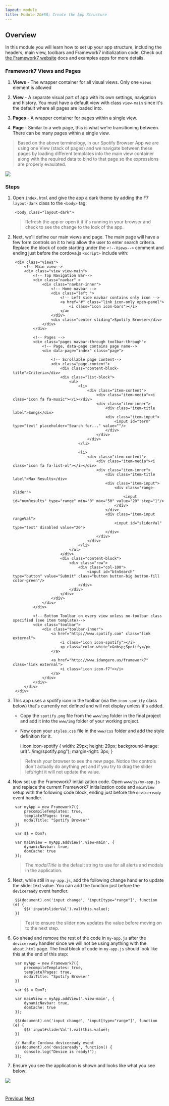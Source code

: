 ```yaml
---
layout: module
title: Module 2&#58; Create the App Structure 
---
```


## Overview
In this module you will learn how to set up your app structure, including the headers, main view, toolbars and Framework7 initialization code.
Check out [the Framework7 website](http://www.idangero.us/framework7/docs) docs and examples apps for more details.

### Framework7 Views and Pages
1. **Views** - The wrapper container for all visual views. Only one `views` element is allowed

2. **View** - A separate visual part of app with its own settings, navigation and history. You must have a default view with class `view-main` since it's
the default where all pages are loaded into.  

3. **Pages** - A wrapper container for pages within a single view.

4. **Page** - Similar to a web page, this is what we're transitioning between. There can be many pages within a single view.

>Based on the above terminology, in our Spotify Browser App we are using one View (stack of pages) and we navigate between these pages
 by loading different templates into the main view container along with the required data to bind to that page so the expressions are
 properly evaulated. 
 
 <img class="screenshot-lg" src="images/structure.png"/>

### Steps

1. Open `index.html` and give the app a dark theme by adding the F7 `layout-dark` class to the `<body>` tag:
 
        <body class="layout-dark">
        
   >Refresh the app or open it if it's running in your browser and check to see the change to the look of the app. 

2. Next, we'll define our main views and page. The main page will have a few form controls on it to help allow the user to enter search 
criteria. Replace the block of code starting under the `<!--Views-->` comment and ending just before the cordova.js `<script>` include with:
    
        <div class="views">
            <!-- Main view-->
            <div class="view view-main">
                <!-- Top Navigation Bar-->
                <div class="navbar" >
                    <div class="navbar-inner">
                        <!-- Home navbar -->
                        <div class="left ">
                            <!-- Left side navbar contains only icon -->
                            <a href="#" class="link icon-only open-panel">
                                <i class="icon icon-bars"></i>
                            </a>
                        </div>
                        <div class="center sliding">Spotify Browser</div>
                    </div>
                </div>
    
                <!-- Pages -->
                <div class="pages navbar-through toolbar-through">
                    <!-- Page, data-page contains page name-->
                    <div data-page="index" class="page">
    
                        <!-- Scrollable page content-->
                        <div class="page-content">
                            <div class="content-block-title">Criteria</div>
                            <div class="list-block">
                                <ul>
                                    <li>
                                        <div class="item-content">
                                            <div class="item-media"><i class="icon fa fa-music"></i></div>
                                            <div class="item-inner">
                                                <div class="item-title label">Songs</div>
                                                <div class="item-input">
                                                    <input id="term" type="text" placeholder="Search for..." value=""/>
                                                </div>
                                            </div>
                                        </div>
                                    </li>
    
                                    <li>
                                        <div class="item-content">
                                            <div class="item-media"><i class="icon fa fa-list-ol"></i></div>
                                            <div class="item-inner">
                                                <div class="item-title label">Max Results</div>
                                                <div class="item-input">
                                                    <div class="range-slider">
                                                        <input id="numResults" type="range" min="0" max="50" value="20" step="1"/>
                                                    </div>
                                                </div>
                                                <div class="item-input rangeVal">
                                                    <input id="sliderVal" type="text" disabled value="20">
                                                </div>
                                            </div>
                                        </div>
                                    </li>
                                </ul>
                            </div>
                            <div class="content-block">
                                <div class="row">
                                    <div class="col-100">
                                        <input id="btnSearch" type="button" value="Submit" class="button button-big button-fill color-green"/>
                                    </div>
                                </div>
                            </div>
                        </div>
                    </div>
                </div>
    
                <!-- Bottom Toolbar on every view unless no-toolbar class specified (see item template)-->
                <div class="toolbar">
                    <div class="toolbar-inner">
                        <a href="http://www.spotify.com" class="link external">
                            <i class="icon icon-spotify"></i>
                            <p class="color-white">&nbsp;Spotify</p>
                        </a>
    
                        <a href="http://www.idangero.us/framework7" class="link external">
                            <i class="icon icon-f7"></i>
                        </a>
                    </div>
                </div>
            </div>
        </div>

3. This app uses a spotify icon in the toolbar (via the `icon-spotify` class below) that's currently not defined and will not display 
unless it's added. 
   - Copy the `spotify.png` file from the `www/img` folder in the final project and add it into the `www/img` folder of your working 
project.
   - Now open your `styles.css` file in the `www/css` folder and add the style definition for it.
 
        i.icon.icon-spotify {
             width: 29px;
             height: 29px;
             background-image: url("../img/spotify.png");
             margin-right: 3px;
         }
     

   >Refresh your browser to see the new page. Notice the controls don't actually do anything yet and if you try to drag the slider left/right it 
   will not update the value. 

3. Now set up the Framework7 initialization code. Open `www/js/my-app.js` and replace the current Framework7 
initialization code and `mainView` setup with the following code block, ending just before the `deviceready` event handler.

        var myApp = new Framework7({
            precompileTemplates: true,
            template7Pages: true,
            modalTitle: "Spotify Browser"
        })
        
        var $$ = Dom7;
        
        var mainView = myApp.addView('.view-main', {
            dynamicNavbar: true,
            domCache: true
        });

   >The *modalTitle* is the default string to use for all alerts and modals in the application. 
        
4. Next, while still in `my-app.js`, add the following change handler to update the slider text value. You can add the function just
 before the `deviceready` event handler. 
        
        $$(document).on('input change', 'input[type="range"]', function (e) {
            $$('input#sliderVal').val(this.value);
        })

   >Test to ensure the slider now updates the value before moving on to the next step.  

5. Go ahead and remove the rest of the code in `my-app.js` after the `deviceready` handler since we will not be using anything with the `about.html`
page. The final block of code in `my-app.js` should look like this at the end of this step:

        var myApp = new Framework7({
            precompileTemplates: true,
            template7Pages: true,
            modalTitle: "Spotify Browser"
        })
        
        var $$ = Dom7;
        
        var mainView = myApp.addView('.view-main', {
            dynamicNavbar: true,
            domCache: true
        });
                
        $$(document).on('input change', 'input[type="range"]', function (e) {
            $$('input#sliderVal').val(this.value);
        })
        
        // Handle Cordova deviceready event
        $$(document).on('deviceready', function() {
            console.log("Device is ready!");
        });

6. Ensure you see the application is shown and looks like what you see below:

 <img class="screenshot-lg" src="images/main2.png"/>        

<div class="row" style="margin-top:40px;">
<div class="col-sm-12">
<a href="module1.html" class="btn btn-default"><i class="glyphicon glyphicon-chevron-left"></i> Previous</a>
<a href="module3.html" class="btn btn-default pull-right">Next <i class="glyphicon
glyphicon-chevron-right"></i></a>
</div>
</div>
